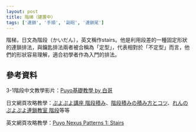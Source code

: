 ```yaml
---
layout: post
title: 階梯（建置中）
tags: ['連鎖', '手順', '副砲', '連鎖尾']
---
```


階梯，日文為階段（かいだん），英文稱作stairs。他是利用段差的一種固定形狀的連鎖排法，與鑰匙排法兩者被合稱為「定型」，代表相對於「不定型」而言，他們的形狀容易理解，適合初學者作為入門的排法。

## 參考資料

3-1階段中文教學影片：[Puyo基礎教學 by 白哥](https://www.youtube.com/watch?v=Cso12CkyWLA)

日文網頁攻略教學：[ぷよぷよ講座  階段積み](http://alg-d.com/game/puyo/chain1.html)、[階段積みの積み方とコツ](https://jiyu-cho.com/puyopuyo-kaidan)、[れんのぷよぷよ連鎖教室 階段](http://ren-channnel.com/kaidan/)等等

英文網頁攻略教學：[Puyo Nexus Patterns 1: Stairs](https://puyonexus.com/wiki/Patterns_1:_Stairs)
